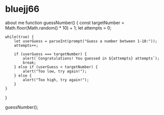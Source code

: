 # bluejj66
about me
function guessNumber() {
    const targetNumber = Math.floor(Math.random() * 10) + 1;
    let attempts = 0;
    
    while(true) {
        let userGuess = parseInt(prompt("Guess a number between 1-10:"));
        attempts++;
        
        if (userGuess === targetNumber) {
            alert(`Congratulations! You guessed in ${attempts} attempts`);
            break;
        } else if (userGuess < targetNumber) {
            alert("Too low, try again!");
        } else {
            alert("Too high, try again!");
        }
    }
}

guessNumber();

